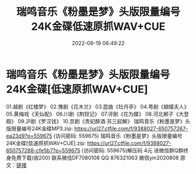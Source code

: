 ﻿---
title: 瑞鸣音乐《粉墨是梦》头版限量编号24K金碟低速原抓WAV+CUE
date: 2022-08-19 06:49:22
categories: 新碟专辑、稀有等精品
tags: 纯音雅乐
---
# 瑞鸣音乐《粉墨是梦》头版限量编号24K金碟[低速原抓WAV+CUE]

01.越剧《红楼梦》
02.豫剧《花木兰》
03.昆曲《牡丹亭》
04.粤剧《蝴蝶夫人》
05.黄梅戏《天仙配》
06.川剧《荆钗记》
07.评剧《花为媒》
08.河北梆子《大登殿》
09.沪剧《罗汉钱》
10.京剧《贵妃醉酒 苏三起解》
瑞鸣音乐《粉墨是梦》头版限量编号24K金碟MP3.zip: https://url27.ctfile.com/f/9388027-650757267-ea23d9?p=559675
(访问密码: 559675)
瑞鸣音乐《粉墨是梦》头版限量编号24K金碟[低速原抓WAV+CUE].zip: https://url27.ctfile.com/f/9388027-650757288-cfe5b7?p=559675
(访问密码: 559675)解压码 4元
进微信群Q群终身免费下载(收200)
联系微信DF7080108 QQ 876321063
微信ym2020808
原文：[链接](https://blog.sina.com.cn/s/blog_1647c7e7601030yxq.html)